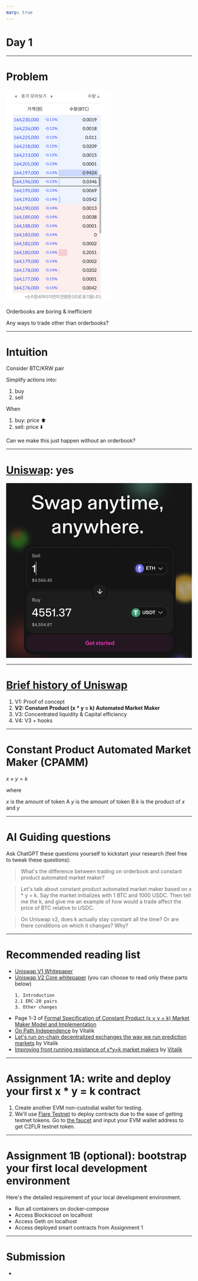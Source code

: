 ```yaml
---
marp: true
---
```


# Day 1

---

# Problem

![bg right](orderbook.png)

Orderbooks are boring & inefficient

Any ways to trade other than orderbooks?

---

# Intuition

Consider BTC/KRW pair

Simplify actions into:

1. buy
2. sell

When

1. buy: price ⬆
2. sell: price ⬇️

Can we make this just happen without an orderbook?

---

# [Uniswap](https://app.uniswap.org): yes

![height:13cm](uniswap-interface.png)

---

# [Brief history of Uniswap](https://blog.uniswap.org/uniswap-history)

1. V1: Proof of concept
2. **V2: Constant Product (x \* y = k) Automated Market Maker**
3. V3: Concentrated liquidity & Capital efficiency
4. V4: V3 + hooks

---

# Constant Product Automated Market Maker (CPAMM)

$x \times y = k$

where

$x$ is the amount of token A
$y$ is the amount of token B
$k$ is the product of $x$ and $y$

---

# AI Guiding questions

Ask ChatGPT these questions yourself to kickstart your research (feel free to tweak these questions):

> What's the difference between trading on orderbook and constant product automated market maker?

> Let's talk about constant product automated market maker based on x * y = k. Say the market initializes with 1 BTC and 1000 USDC. Then tell me the k, and give me an example of how would a trade affect the price of BTC relative to USDC.

> On Uniswap v2, does k actually stay constant all the time? Or are there conditions on which it changes? Why?

---

# Recommended reading list

- [Uniswap V1 Whitepaper](https://raw.githubusercontent.com/hell-month/static/master/uniswap%20v1%20whitepaper%20hackmd.pdf)
- [Uniswap V2 Core whitepaper](https://app.uniswap.org/whitepaper.pdf) (you can choose to read only these parts below)
  ```
  1. Introduction
  2.1 ERC-20 pairs
  3. Other changes
  ```
- Page 1-3 of [Formal Specification of Constant Product (x × y = k) Market Maker Model and Implementation](https://raw.githubusercontent.com/runtimeverification/verified-smart-contracts/master/uniswap/x-y-k.pdf)
- [On Path Independence](https://vitalik.eth.limo/general/2017/06/22/marketmakers.html) by Vitalik
- [Let's run on-chain decentralized exchanges the way we run prediction markets](https://www.reddit.com/r/ethereum/comments/55m04x/lets_run_onchain_decentralized_exchanges_the_way/) by Vitalik
- [Improving front running resistance of x\*y=k market makers](https://ethresear.ch/t/improving-front-running-resistance-of-x-y-k-market-makers/1281) by [Vitalik](https://ethresear.ch/u/vbuterin)

---

# Assignment 1A: write and deploy your first x * y = k contract

1. Create another EVM non-custodial wallet for testing.
2. We'll use [Flare Testnet](https://testnet.flarescan.com/) to deploy contracts due to the ease of getting testnet tokens. Go to [the faucet](https://faucet.flare.network/coston2) and input your EVM wallet address to get  C2FLR testnet token.

---

# Assignment 1B (optional): bootstrap your first local development environment

Here's the detailed requirement of your local development environment.

- Run all containers on docker-compose
- Access Blockscout on localhost
- Access Geth on localhost
- Access deployed smart contracts from Assignment 1

---

# Submission

- 